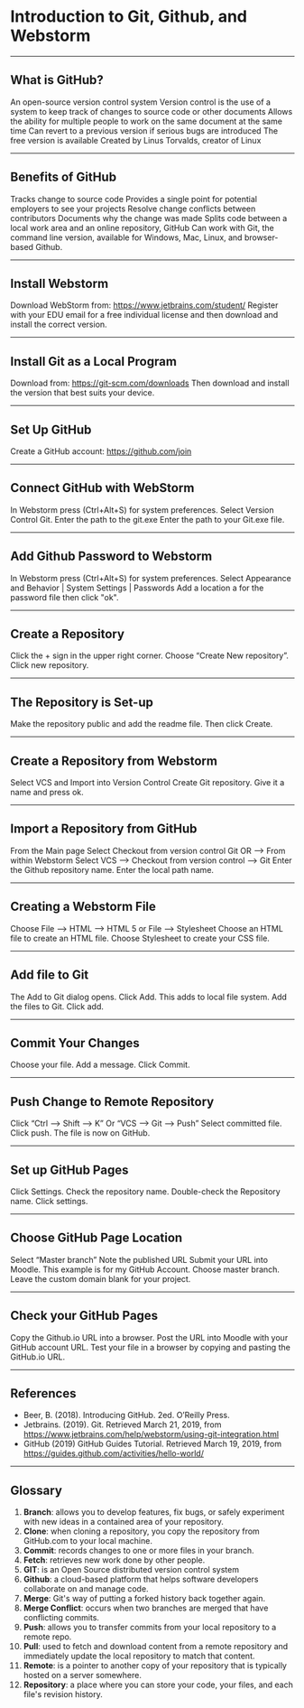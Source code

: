 # Introduction to Git, Github, and Webstorm 
_________________________________________
## What is GitHub?
An open-source version control system
Version control is the use of a system to keep track of changes to source code or other documents
Allows the ability for multiple people to work on the same document at the same time
Can revert to a previous version if serious bugs are introduced
The free version is available
Created by Linus Torvalds, creator of Linux
__________________________________________________________________________________________________
## Benefits of GitHub 
Tracks change to source code
Provides a single point for potential employers to see your projects
Resolve change conflicts between contributors
Documents why the change was made
Splits code between a local work area and an online repository, GitHub 
Can work with Git, the command line version, available for Windows, Mac, Linux, and browser-based Github.
_________________________________________________________________________________________________________
## Install Webstorm
Download WebStorm from: https://www.jetbrains.com/student/ 
Register with your EDU email for a free individual license and then download and install the correct version.
_____________________________________________________________________________________________________________
## Install Git as a Local Program 
Download from: https://git-scm.com/downloads 
Then download and install the version that best suits your device. 
___________________________________________________________________
## Set Up GitHub
Create a GitHub account: https://github.com/join
_________________________________________________
## Connect GitHub with WebStorm 
In Webstorm press (Ctrl+Alt+S) for system preferences. 
Select Version Control Git. Enter the path to the git.exe
Enter the path to your Git.exe file. 
___________________________________________________________
## Add Github Password to Webstorm
In Webstorm press (Ctrl+Alt+S) for system preferences. 
Select Appearance and Behavior | System Settings | Passwords
Add a location a for the password file then click "ok".
______________________________________________________________
## Create a Repository
Click the + sign in the upper right corner. 
Choose “Create New repository”.
Click new repository.
_____________________________________________
## The Repository is Set-up
Make the repository public and add the readme file. 
Then click Create.
____________________________________________________
## Create a Repository from Webstorm
Select VCS and Import into Version Control
Create Git repository.
Give it a name and press ok. 
____________________________________________
## Import a Repository from GitHub
From the Main page Select Checkout from version control Git OR -->
From within Webstorm Select VCS --> Checkout from version control --> Git
Enter the Github repository name. 
Enter the local path name. 
__________________________________________________________________________
## Creating a Webstorm File
Choose File --> HTML --> HTML 5 or File --> Stylesheet
Choose an HTML file to create an HTML file.
Choose Stylesheet to create your CSS file. 
_______________________________________________________
## Add file to Git 
The Add to Git dialog opens.
Click Add. This adds to local file system. 
Add the files to Git.
Click add. 
____________________________________________
## Commit Your Changes
Choose your file.
Add a message. 
Click Commit. 
________________________
## Push Change to Remote Repository
Click “Ctrl --> Shift --> K”
Or “VCS --> Git --> Push”
Select committed file. 
Click push.
The file is now on GitHub. 
_____________________________________
## Set up GitHub Pages
Click Settings. 
Check the repository name.
Double-check the Repository name. 
Click settings.
____________________________________
## Choose GitHub Page Location
Select “Master branch”
Note the published URL 
Submit your URL into Moodle. 
This example is for my GitHub Account. 
Choose master branch.
Leave the custom domain blank for your project. 
__________________________________________________
## Check your GitHub Pages
Copy the Github.io URL into a browser. 
Post the URL into Moodle with your GitHub account URL. 
Test your file in a browser by copying and pasting the GitHub.io URL. 
_______________________________________________________________________
## References 
- Beer, B. (2018). Introducing GitHub. 2ed. O’Reilly Press.
- Jetbrains. (2019). Git.   Retrieved March 21, 2019, from https://www.jetbrains.com/help/webstorm/using-git-integration.html
- GitHub (2019) GitHub Guides Tutorial. Retrieved  March 19, 2019, from https://guides.github.com/activities/hello-world/
_______________________________________________________________________________________________________________________________
## Glossary 
1. **Branch**: allows you to develop features, fix bugs, or safely experiment with new ideas in a contained area of your repository. 
2. **Clone**: when cloning a repository, you copy the repository from GitHub.com to your local machine.
3. **Commit**: records changes to one or more files in your branch.
4. **Fetch**: retrieves new work done by other people.
5. **GIT**: is an Open Source distributed version control system
6. **Github**: a cloud-based platform that helps software developers collaborate on and manage code.
7. **Merge**: Git's way of putting a forked history back together again.
8. **Merge Conflict**: occurs when two branches are merged that have conflicting commits.
9. **Push**: allows you to transfer commits from your local repository to a remote repo.
10. **Pull**: used to fetch and download content from a remote repository and immediately update the local repository to match that content.
11. **Remote**: is a pointer to another copy of your repository that is typically hosted on a server somewhere. 
12. **Repository**: a place where you can store your code, your files, and each file's revision history.














